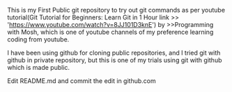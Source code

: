 This is my First Public git repository to try out git commands
as per youtube tutorial(Git Tutorial for Beginners: Learn Git in 1 Hour link >> 'https://www.youtube.com/watch?v=8JJ101D3knE') by >>Programming with Mosh, which is one of youtube channels of my preference learning coding from youtube.

I have been using github for cloning public repositories, and I tried git with github in private repository, but this is one of my trials using git with github which is made public.

Edit README.md and commit the edit in github.com
